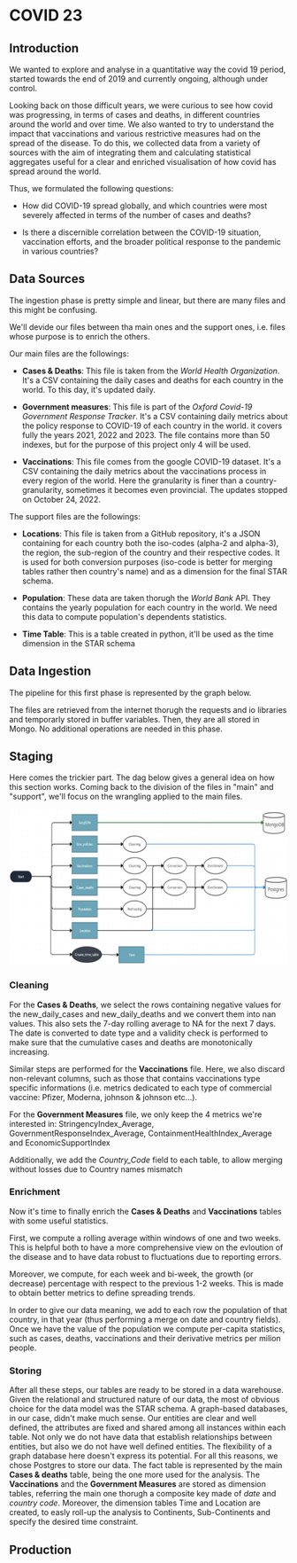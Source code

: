 # COVID 23

## Introduction

We wanted to explore and analyse in a quantitative way the covid 19 period, started towards the end of 2019 and currently ongoing, although under control.

Looking back on those difficult years, we were curious to see how covid was progressing, in terms of cases and deaths, in different countries around the world and over time. 
We also wanted to try to understand the impact that vaccinations and various restrictive measures had on the spread of the disease.
To do this, we collected data from a variety of sources with the aim of integrating them and calculating statistical aggregates useful for a clear and enriched visualisation of how covid has spread around the world. 

Thus, we formulated the following questions:

- How did COVID-19 spread globally, and which countries were most severely affected in terms of the number of cases and deaths?

- Is there a discernible correlation between the COVID-19 situation, vaccination efforts, and the broader political response to the pandemic in various countries?


## Data Sources

The ingestion phase is pretty simple and linear, but there are many files and this might be confusing.

We'll devide our files between tha main ones and the support ones, i.e. files whose purpose is to enrich the others.

Our main files are the followings:

- **Cases & Deaths**: This file is taken from the *_World Health Organization_*. It's a CSV containing the daily cases and deaths for each country in the world. To this day, it's updated daily. 

- **Government measures**: This file is part of the *_Oxford Covid-19 Government Response Tracker_*. It's a CSV containing daily metrics about the policy response to COVID-19 of each country in the world. it covers fully the years 2021, 2022 and 2023. The file contains more than 50 indexes, but for the purpose of this project only 4 will be used. 

- **Vaccinations**: This file comes from the google COVID-19 dataset. It's a CSV containing the daily metrics about the vaccinations process in every region of the world. Here the granularity is finer than a country-granularity, sometimes it becomes even provincial. The updates stopped on October 24, 2022.

The support files are the followings:

- **Locations**: This file is taken from a GitHub repository, it's a JSON containing for each country both the iso-codes (alpha-2 and alpha-3), the region, the sub-region of the country and their respective codes. It is used for both conversion purposes (iso-code is better for merging tables rather then country's name) and as a dimension for the final STAR schema.

- **Population**: These data are taken thorugh the *_World Bank_* API. They contains the yearly population for each country in the world.
We need this data to compute population's dependents statistics.

- **Time Table**: This is a table created in python, it'll be used as the time dimension in the STAR schema


## Data Ingestion

The pipeline for this first phase is represented by the graph below. 

The files are retrieved from the internet thorugh the requests and io libraries and temporarly stored in buffer variables. 
Then, they are all stored in Mongo.  No additional operations are needed in this phase.


## Staging

Here comes the trickier part. The dag below gives a general idea on how this section works. Coming back to the division of the files in "main" and "support", we'll focus on the wrangling applied to the main files.

![Staging](Staging_graph.png)

### Cleaning

For the **Cases & Deaths**, we select the rows containing negative values for the new_daily_cases and new_daily_deaths and we convert them into nan values. This also sets the 7-day rolling average to NA for the next 7 days.
The date is converted to date type and a validity check is performed to make sure that the cumulative cases and deaths are monotonically increasing.

Similar steps are performed for the **Vaccinations** file. Here, we also discard non-relevant columns, such as those that contains vaccinations type specific informations (i.e. metrics dedicated to each type of commercial vaccine: Pfizer, Moderna, johnson & johnson etc...).

For the **Government Measures** file, we only keep the 4 metrics we're interested in: StringencyIndex_Average, GovernmentResponseIndex_Average, ContainmentHealthIndex_Average and EconomicSupportIndex

Additionally, we add the *_Country_Code_* field to each table, to allow merging without losses due to Country names mismatch 

### Enrichment

Now it's time to finally enrich the **Cases & Deaths** and **Vaccinations** tables with some useful statistics. 

First, we compute a rolling average within windows of one and two weeks. This is helpful both to have a more comprehensive view on the evloution of the disease and to have data robust to fluctuations due to reporting errors.  

Moreover, we compute, for each week and bi-week, the growth (or decrease) percentage with respect to the previous 1-2 weeks. This is made to obtain better metrics to define spreading trends.  

In order to give our data meaning, we add to each row the population of that country, in that year (thus performing a merge on date and country fields).
Once we have the value of the population we compute per-capita statistics, such as cases, deaths, vaccinations and their derivative metrics per milion people.

### Storing

After all these steps, our tables are ready to be stored in a data warehouse.
Given the relational and structured nature of our data, the most of obvious choice for the data model was the STAR schema. 
A graph-based databases, in our case, didn't make much sense. Our entities are clear and well defined, the attributes are fixed and shared among all instances within each table.
Not only we do not have data that establish relationships between entities, but also we do not have well defined entities. 
The flexibility of a graph database here doesn't express its potential.
For all this reasons, we chose Postgres to store our data. 
The fact table is represented by the main **Cases & deaths** table, being the one more used for the analysis. The **Vaccinations** and the **Government Measures** are stored as dimension tables, referring the main one thorugh a composite key made of *_date_* and *_country code_*.
Moreover, the dimension tables Time and Location are created, to easly roll-up the analysis to Continents, Sub-Continents and specify the desired time constraint.



## Production

